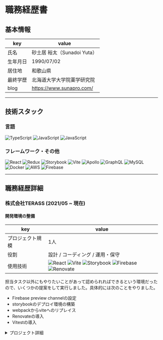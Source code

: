 # 職務経歴書

## 基本情報

|key|value|
|---|---|
|氏名|砂土居 裕太（Sunadoi Yuta）|
|生年月日|1990/07/02|
|居住地|和歌山県|
|最終学歴|北海道大学大学院薬学研究院|
|blog|https://www.sunapro.com/|

---

## 技術スタック

### 言語
<p>
  <img alt="TypeScript" src="https://img.shields.io/badge/-TypeScript-007ACC?style=flat-square&logo=typescript&logoColor=white" />
  <img alt="JavaScript" src="https://img.shields.io/badge/-JavaScript-F7DF1E?style=flat-square&logo=JavaScript&logoColor=white" />
  <img alt="JavaScript" src="https://img.shields.io/badge/-Go-00ADD8?style=flat-square&logo=Go&logoColor=white" />

</p>

### フレームワーク・その他
<p>
  <img alt="React" src="https://img.shields.io/badge/-React-45b8d8?style=flat-square&logo=react&logoColor=white" />
  <img alt="Redux" src="https://img.shields.io/badge/-Redux-45b8d8?style=flat-square&logo=redux&logoColor=white" />
  <img alt="Storybook" src="https://img.shields.io/badge/-Storybook-FF4785?style=flat-square&logo=storybook&logoColor=white" />
  <img alt="Vite" src="https://img.shields.io/badge/-Vite-646CFF?style=flat-square&logo=Vite&logoColor=white" />
 <img alt="Apollo" src="https://img.shields.io/badge/-Apollo%20GraphQL-311C87?style=flat-square&logo=apollo-graphql&logoColor=white" />
  <img alt="GraphQL" src="https://img.shields.io/badge/-GraphQL-E10098?style=flat-square&logo=graphql&logoColor=white" />
  <img alt="MySQL" src="https://img.shields.io/badge/-MySQL-4479A1?style=flat-square&logo=MySQL&logoColor=white" />
  <img alt="Docker" src="https://img.shields.io/badge/-Docker-46a2f1?style=flat-square&logo=docker&logoColor=white" />
  <img alt="AWS" src="https://img.shields.io/badge/-AWS-232F3E?style=flat-square&logo=Amazon AWS&logoColor=white" />
  <img alt="Firebase" src="https://img.shields.io/badge/-Firebase-FFCA28?style=flat-square&logo=Firebase&logoColor=white" />
</p>

---

## 職務経歴詳細

### 株式会社TERASS (2021/05 ~ 現在)
#### 開発環境の整備

|key|value|
|---|---|
|プロジェクト規模|1人|
|役割|設計 / コーディング / 運用・保守|
|使用技術|<img alt="React" src="https://img.shields.io/badge/-React-45b8d8?style=flat-square&logo=react&logoColor=white" /> <img alt="Vite" src="https://img.shields.io/badge/-Vite-646CFF?style=flat-square&logo=Vite&logoColor=white" /> <img alt="Storybook" src="https://img.shields.io/badge/-Storybook-FF4785?style=flat-square&logo=storybook&logoColor=white" /> <img alt="Firebase" src="https://img.shields.io/badge/-Firebase-FFCA28?style=flat-square&logo=Firebase&logoColor=white" /> <img alt="Renovate" src="https://img.shields.io/badge/-Renvate-1A1F6C?style=flat-square&logo=Renovatebot&logoColor=white" />|


担当タスク以外にもやりたいことがあって認められればできるという環境だったので、いくつかの提案をして実行しました。具体的には次のことをやりました。

- Firebase preview channelの設定
- storybookのデプロイ環境の構築
- webpackからviteへのリプレイス
- Renovateの導入
- Vitestの導入

<details>
<summary>プロジェクト詳細</summary>
<div>

## Firebase preview channelの設定
storybookのデプロイ環境の構築とビジュアルリグレッションテスト
webpackからviteへのリプレイス
Renovateの導入
Firebase preview channelの設定
機能を実装したときにGit操作ができないPdMに仕様を画面上で確認してもらいたい、細かいUI上の修正を簡単に画面上で確認したいということが度々ありました。
これを解決するためにPR作成時にそのPR内容を反映したものを一時的にデプロイしてくれるようなサービスがないかと考えました。AWS Amplifyではそういう機能があったのでFirebaseにも似たような機能がないか探したところ、Firebase preview channelというものがありました。
GitHub ActionsでPRにpushした際に最新のPRの内容を反映したものをデプロイするように設定をし、PRを閉じたときに削除するよう設定しました。
これによってPRで発行されたURLをクリックするだけでPR内容を確認できる環境ができ、開発体験が向上したと思っています。
こちらの内容はブログにまとめました
https://www.sunapro.com/github-actions-firebase-preview/

## storybookのデプロイ環境の構築
storybookを使用しているものの、localにしか環境が存在しなかったためlocalでわざわざ立ち上げなくても最新の内容を確認できる環境が欲しかったので用意することにしました。
FIrebaseのHostingを使ってstorybook用のホスティングを用意することを最初考えたのですが、チーム内でしか見れないprivateのものにしたいという要件があったため、認証周りの設定が複雑になりそうでした。
調査した結果、chromaticというサービスを見つけこれであればGitHub Actionsを使ってマージ時に自動でデプロイできるようになるだけでなく、スナップショットを用いたビジュアルリグレッションテストによって意図しないスタイリングの崩れも検知できる仕組みを整えることができました。
実際その後のQA作業でリリース前に意図しないスタイリングの崩れを検知できました。

## webpackからviteへのリプレイス
localでのサーバーの立ち上げがとても遅く毎回1分近くかかるという課題がありました。調べてみるとViteというビルドツールがあることを知り、これは外部ライブラリはesbuildを使った高速なバンドル、ソースコードはバンドルをしないでES Modulesをそのまま読み込むのでとても速いというものだったので、ちょうど要件にあっていると思いこちらへのリプレイスを行いました。
結果的に1分近くかかっていたサーバーの立ち上げが3秒程度になったので非常に快適な開発環境が整ったと思っています。
こちらの内容はブログにまとめました。
https://www.sunapro.com/webpack-to-vite/

## Renovateの導入
プロジェクトのライブラリのバージョンが古いものがいくつかあり、機能開発する上でそれが原因でバグが生じることが何度かありました。こういった背景からライブラリの定期的なアップデートをしたいということになり、どういった技術があるのか調査しました。
DependabotやRenovateなどが代表的なツールであり、これらは定期的にライブラリのアップデートを監視してくれてPRを作成してくれますが、設定の細かさやPRの情報のリッチさなどからRenovateを採用することにしました。
これによりライブラリが新しい状態を保つことができるようになっただけでなく、ライブラリの変更をきちんと追いかけるようになったのは良い副産物でした。
また、ライブラリのアップデートによってテストが落ちたことがあり、ライブラリ側のデグレーションらしき挙動だったのでissueを立てて修正してもらいました。
ref: https://github.com/Hypercontext/linkifyjs/issues/351

## Vitestの導入
firestoreのrulesをテストする際にjestを使用していたのですが、watchモードでの変更の反映に20秒程度かかるという課題がありました。非常に開発効率が悪かったためちょうど開発され始めたvitestという非常に高速で動作するテスティングライブラリを使用することにしました。結果、watchモードでの変更の反映が1秒程度となり開発効率が非常に向上しました。
まだproduction readyではないものの、問題が起きたらjestに戻すという合意形成のもと、全てのテストをvitestで動作するようにリプレイスしました。結果的にテストを書くモチベーションも上がり、非常に良い開発体験を得られたと思っています。
</div>
</details>